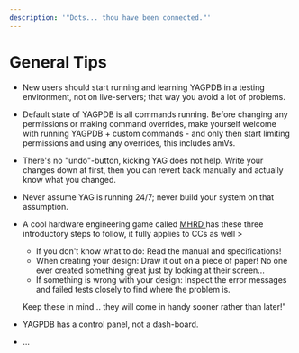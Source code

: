 ```yaml
---
description: '"Dots... thou have been connected."'
---
```


# General Tips

* New users should start running and learning YAGPDB in a testing environment, not on live-servers; that way you avoid a lot of problems.
* Default state of YAGPDB is all commands running. Before changing any permissions or making command overrides, make yourself welcome with running YAGPDB + custom commands - and only then start limiting permissions and using any overrides, this includes amVs.
* There's no "undo"-button, kicking YAG does not help. Write your changes down at first, then you can revert back manually and actually know what you changed.
* Never assume YAG is running 24/7; never build your system on that assumption.
* A cool hardware engineering game called [MHRD ](https://www.indiedb.com/games/mhrd)has these three introductory steps to follow, it fully applies to CCs as well &gt; 

  * If you don't know what to do: Read the manual and specifications! 
  * When creating your design: Draw it out on a piece of paper! No one ever created something great just by looking at their screen... 
  * If something is wrong with your design: Inspect the error messages and failed tests closely to find where the problem is.

  Keep these in mind... they will come in handy sooner rather than later!"

* YAGPDB has a control panel, not a dash-board.
* ...



